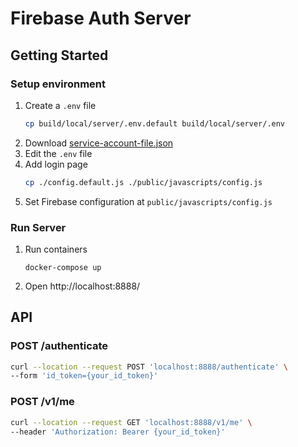 # Firebase Auth Server
## Getting Started
### Setup environment
1. Create a `.env` file
   ```sh
   cp build/local/server/.env.default build/local/server/.env
   ```
1. Download [service-account-file.json](https://firebase.google.com/docs/admin/setup)
1. Edit the `.env` file
1. Add login page
   ```sh
   cp ./config.default.js ./public/javascripts/config.js
   ```
1. Set Firebase configuration at `public/javascripts/config.js`
    
### Run Server
1. Run containers
    ```
    docker-compose up
    ```
1. Open http://localhost:8888/
## API
### POST /authenticate
```sh
curl --location --request POST 'localhost:8888/authenticate' \
--form 'id_token={your_id_token}'
```

### POST /v1/me
```sh
curl --location --request GET 'localhost:8888/v1/me' \
--header 'Authorization: Bearer {your_id_token}'
```
